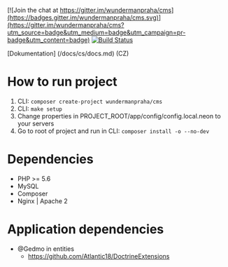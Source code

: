 [![Join the chat at https://gitter.im/wundermanpraha/cms](https://badges.gitter.im/wundermanpraha/cms.svg)](https://gitter.im/wundermanpraha/cms?utm_source=badge&utm_medium=badge&utm_campaign=pr-badge&utm_content=badge)
[![Build Status](https://img.shields.io/travis/wundermanpraha/cms.svg?style=flat-square)](https://travis-ci.org/wundermanpraha/cms)


[Dokumentation] (/docs/cs/docs.md) (CZ)


How to run project
==================

1. CLI: `composer create-project wundermanpraha/cms`
1. CLI: `make setup`
1. Change properties in PROJECT_ROOT/app/config/config.local.neon to your servers
1. Go to root of project and run in CLI: `composer install -o --no-dev`

Dependencies
============

+ PHP >= 5.6
+ MySQL
+ Composer
+ Nginx | Apache 2

Application dependencies
========================
- @Gedmo in entities
	+ https://github.com/Atlantic18/DoctrineExtensions
